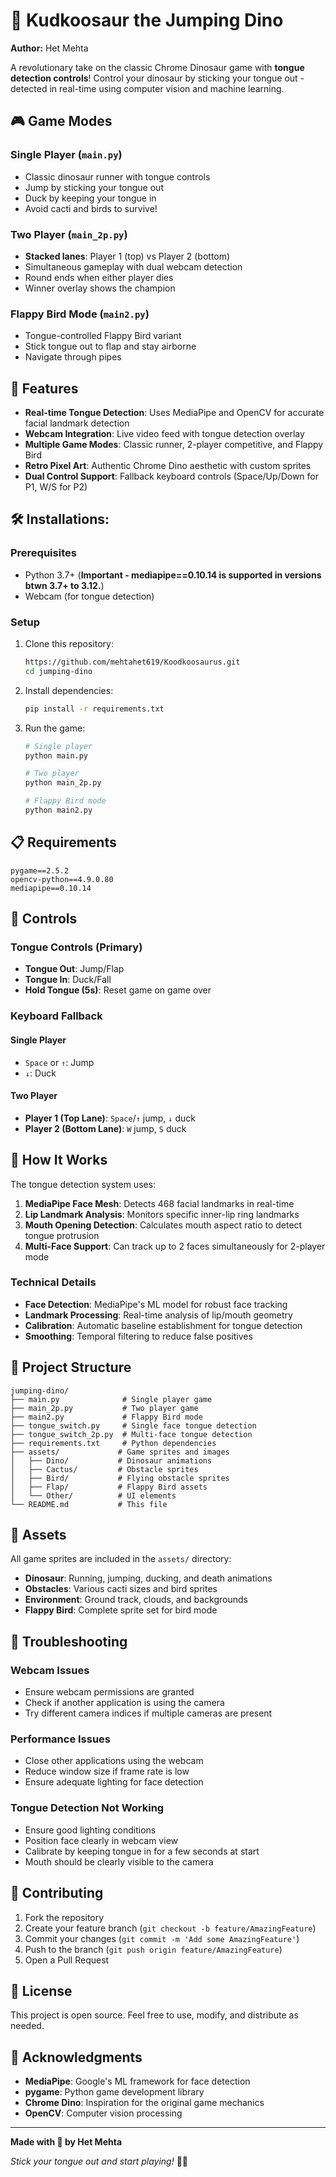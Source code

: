 # 🦕 Kudkoosaur the Jumping Dino

**Author:** Het Mehta

A revolutionary take on the classic Chrome Dinosaur game with **tongue detection controls**! Control your dinosaur by sticking your tongue out - detected in real-time using computer vision and machine learning.

## 🎮 Game Modes

### Single Player (`main.py`)
- Classic dinosaur runner with tongue controls
- Jump by sticking your tongue out
- Duck by keeping your tongue in
- Avoid cacti and birds to survive!

### Two Player (`main_2p.py`) 
- **Stacked lanes**: Player 1 (top) vs Player 2 (bottom)
- Simultaneous gameplay with dual webcam detection
- Round ends when either player dies
- Winner overlay shows the champion

### Flappy Bird Mode (`main2.py`)
- Tongue-controlled Flappy Bird variant
- Stick tongue out to flap and stay airborne
- Navigate through pipes

## 🚀 Features

- **Real-time Tongue Detection**: Uses MediaPipe and OpenCV for accurate facial landmark detection
- **Webcam Integration**: Live video feed with tongue detection overlay
- **Multiple Game Modes**: Classic runner, 2-player competitive, and Flappy Bird
- **Retro Pixel Art**: Authentic Chrome Dino aesthetic with custom sprites
- **Dual Control Support**: Fallback keyboard controls (Space/Up/Down for P1, W/S for P2)

## 🛠️ Installations:

### Prerequisites
- Python 3.7+ (**Important - mediapipe==0.10.14 is supported in versions btwn 3.7+ to 3.12.**)
- Webcam (for tongue detection)

### Setup
1. Clone this repository:
   ```bash
   https://github.com/mehtahet619/Koodkoosaurus.git
   cd jumping-dino
   ```

2. Install dependencies:
   ```bash
   pip install -r requirements.txt
   ```

3. Run the game:
   ```bash
   # Single player
   python main.py
   
   # Two player
   python main_2p.py
   
   # Flappy Bird mode
   python main2.py
   ```

## 📋 Requirements

```
pygame==2.5.2
opencv-python==4.9.0.80
mediapipe==0.10.14
```

## 🎯 Controls

### Tongue Controls (Primary)
- **Tongue Out**: Jump/Flap
- **Tongue In**: Duck/Fall
- **Hold Tongue (5s)**: Reset game on game over

### Keyboard Fallback
#### Single Player
- `Space` or `↑`: Jump
- `↓`: Duck

#### Two Player
- **Player 1 (Top Lane)**: `Space`/`↑` jump, `↓` duck
- **Player 2 (Bottom Lane)**: `W` jump, `S` duck

## 🧠 How It Works

The tongue detection system uses:
1. **MediaPipe Face Mesh**: Detects 468 facial landmarks in real-time
2. **Lip Landmark Analysis**: Monitors specific inner-lip ring landmarks
3. **Mouth Opening Detection**: Calculates mouth aspect ratio to detect tongue protrusion
4. **Multi-Face Support**: Can track up to 2 faces simultaneously for 2-player mode

### Technical Details
- **Face Detection**: MediaPipe's ML model for robust face tracking
- **Landmark Processing**: Real-time analysis of lip/mouth geometry  
- **Calibration**: Automatic baseline establishment for tongue detection
- **Smoothing**: Temporal filtering to reduce false positives

## 📁 Project Structure

```
jumping-dino/
├── main.py              # Single player game
├── main_2p.py           # Two player game  
├── main2.py             # Flappy Bird mode
├── tongue_switch.py     # Single face tongue detection
├── tongue_switch_2p.py  # Multi-face tongue detection
├── requirements.txt     # Python dependencies
├── assets/             # Game sprites and images
│   ├── Dino/           # Dinosaur animations
│   ├── Cactus/         # Obstacle sprites
│   ├── Bird/           # Flying obstacle sprites
│   ├── Flap/           # Flappy Bird assets
│   └── Other/          # UI elements
└── README.md           # This file
```

## 🎨 Assets

All game sprites are included in the `assets/` directory:
- **Dinosaur**: Running, jumping, ducking, and death animations
- **Obstacles**: Various cacti sizes and bird sprites
- **Environment**: Ground track, clouds, and backgrounds
- **Flappy Bird**: Complete sprite set for bird mode

## 🐛 Troubleshooting

### Webcam Issues
- Ensure webcam permissions are granted
- Check if another application is using the camera
- Try different camera indices if multiple cameras are present

### Performance Issues
- Close other applications using the webcam
- Reduce window size if frame rate is low
- Ensure adequate lighting for face detection

### Tongue Detection Not Working
- Ensure good lighting conditions
- Position face clearly in webcam view
- Calibrate by keeping tongue in for a few seconds at start
- Mouth should be clearly visible to the camera

## 🤝 Contributing

1. Fork the repository
2. Create your feature branch (`git checkout -b feature/AmazingFeature`)
3. Commit your changes (`git commit -m 'Add some AmazingFeature'`)
4. Push to the branch (`git push origin feature/AmazingFeature`)
5. Open a Pull Request

## 📄 License

This project is open source. Feel free to use, modify, and distribute as needed.

## 🙏 Acknowledgments

- **MediaPipe**: Google's ML framework for face detection
- **pygame**: Python game development library
- **Chrome Dino**: Inspiration for the original game mechanics
- **OpenCV**: Computer vision processing

---

**Made with 💖 by Het Mehta**

*Stick your tongue out and start playing!* 🦕👅
